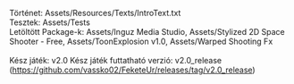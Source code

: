 Történet: Assets/Resources/Texts/IntroText.txt <br/>
Tesztek: Assets/Tests <br/>
Letöltött Package-k: Assets/Inguz Media Studio, Assets/Stylized 2D Space Shooter - Free, Assets/ToonExplosion v1.0, Assets/Warped Shooting Fx <br/>
<br/>
Kész játék: v2.0
Kész játék futtatható verzió: v2.0_release (https://github.com/vassko02/FeketeUr/releases/tag/v2.0_release)

